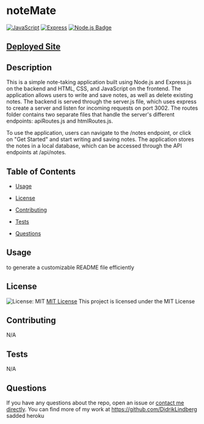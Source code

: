 # noteMate

[![JavaScript](https://img.shields.io/badge/-JavaScript-yellow)](https://www.javascript.com/)
[![Express](https://img.shields.io/badge/Express.js-gray?style=rounded-square)](https://expressjs.com/)
[![Node.js Badge](https://img.shields.io/badge/Node.js-green)](https://nodejs.org/en)


## [Deployed Site](https://notemate.herokuapp.com/notes)

  ## Description
  This is a simple note-taking application built using Node.js and Express.js on the backend and HTML, CSS, and JavaScript on the frontend. The application allows users to write and save notes, as well as delete existing notes. The backend is served through the server.js file, which uses express to create a server and listen for incoming requests on port 3002. The routes folder contains two separate files that handle the server's different endpoints: apiRoutes.js and htmlRoutes.js.

  To use the application, users can navigate to the /notes endpoint, or click on "Get Started" and start writing and saving notes. The application stores the notes in a local database, which can be accessed through the API endpoints at /api/notes.

  ## Table of Contents

  * [Usage](#usage)

  * [License](#license)

  * [Contributing](#contributing)

  * [Tests](#tests)

  * [Questions](#questions)

 

  ## Usage
  to generate a customizable README file efficiently

  ## License
  ![License: MIT](https://img.shields.io/badge/License-MIT-yellow.svg)
  [MIT License](https://opensource.org/licenses/MIT)
  This project is licensed under the MIT License

  ## Contributing
  N/A

  ## Tests
  N/A

  ## Questions
  If you have any questions about the repo, open an issue or [contact me directly](mailto:lindberg.didrik@gmail.com). You can find more of my work at https://github.com/DidrikLindberg
  sadded heroku
